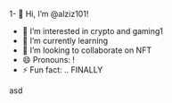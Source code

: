 1- 👋 Hi, I’m @alziz101!
- 👀 I’m interested in crypto and gaming1
- 🌱 I’m currently learning 
- 💞️ I’m looking to collaborate on NFT
- 😄 Pronouns: !
- ⚡ Fun fact: .. FINALLY
  
<!---11
alziz101/alziz101 is a ✨ special ✨ repository because its `README.md` (this file) appears on your GitHub profile.
You can click the Preview link to take a look at your changes.
--->asd
